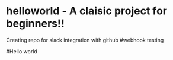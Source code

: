 # helloworld - A claisic project for beginners!!
Creating repo for slack integration with github
#webhook testing

#Hello world